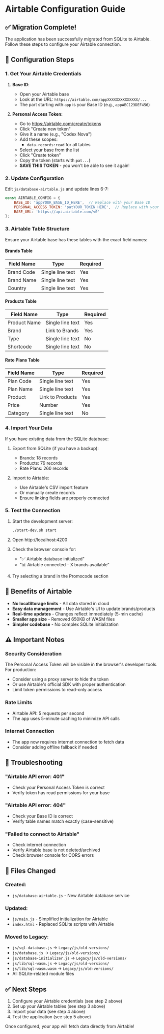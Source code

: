 # Airtable Configuration Guide

## ✅ Migration Complete!
The application has been successfully migrated from SQLite to Airtable. Follow these steps to configure your Airtable connection.

## 🔧 Configuration Steps

### 1. Get Your Airtable Credentials

1. **Base ID**:
   - Open your Airtable base
   - Look at the URL: `https://airtable.com/appXXXXXXXXXXXXXX/...`
   - The part starting with `app` is your Base ID (e.g., `appABC123DEF456`)

2. **Personal Access Token**:
   - Go to https://airtable.com/create/tokens
   - Click "Create new token"
   - Give it a name (e.g., "Codex Nova")
   - Add these scopes:
     - `data.records:read` for all tables
   - Select your base from the list
   - Click "Create token"
   - Copy the token (starts with `pat...`)
   - **SAVE THIS TOKEN** - you won't be able to see it again!

### 2. Update Configuration

Edit `js/database-airtable.js` and update lines 6-7:

```javascript
const AIRTABLE_CONFIG = {
    BASE_ID: 'appYOUR_BASE_ID_HERE',  // Replace with your Base ID
    PERSONAL_ACCESS_TOKEN: 'patYOUR_TOKEN_HERE',  // Replace with your token
    BASE_URL: 'https://api.airtable.com/v0'
};
```

### 3. Airtable Table Structure

Ensure your Airtable base has these tables with the exact field names:

#### **Brands** Table
| Field Name | Type | Required |
|------------|------|----------|
| Brand Code | Single line text | Yes |
| Brand Name | Single line text | Yes |
| Country | Single line text | Yes |

#### **Products** Table
| Field Name | Type | Required |
|------------|------|----------|
| Product Name | Single line text | Yes |
| Brand | Link to Brands | Yes |
| Type | Single line text | No |
| Shortcode | Single line text | No |

#### **Rate Plans** Table
| Field Name | Type | Required |
|------------|------|----------|
| Plan Code | Single line text | Yes |
| Plan Name | Single line text | Yes |
| Product | Link to Products | Yes |
| Price | Number | Yes |
| Category | Single line text | No |

### 4. Import Your Data

If you have existing data from the SQLite database:

1. Export from SQLite (if you have a backup):
   - Brands: 18 records
   - Products: 79 records
   - Rate Plans: 260 records

2. Import to Airtable:
   - Use Airtable's CSV import feature
   - Or manually create records
   - Ensure linking fields are properly connected

### 5. Test the Connection

1. Start the development server:
   ```bash
   ./start-dev.sh start
   ```

2. Open http://localhost:4200

3. Check the browser console for:
   - "✅ Airtable database initialized"
   - "📊 Airtable connected - X brands available"

4. Try selecting a brand in the Promocode section

## 🎯 Benefits of Airtable

- **No localStorage limits** - All data stored in cloud
- **Easy data management** - Use Airtable's UI to update brands/products
- **Real-time updates** - Changes reflect immediately (5-min cache)
- **Smaller app size** - Removed 650KB of WASM files
- **Simpler codebase** - No complex SQLite initialization

## ⚠️ Important Notes

### Security Consideration
The Personal Access Token will be visible in the browser's developer tools. For production:
- Consider using a proxy server to hide the token
- Or use Airtable's official SDK with proper authentication
- Limit token permissions to read-only access

### Rate Limits
- Airtable API: 5 requests per second
- The app uses 5-minute caching to minimize API calls

### Internet Connection
- The app now requires internet connection to fetch data
- Consider adding offline fallback if needed

## 🚨 Troubleshooting

### "Airtable API error: 401"
- Check your Personal Access Token is correct
- Verify token has read permissions for your base

### "Airtable API error: 404"
- Check your Base ID is correct
- Verify table names match exactly (case-sensitive)

### "Failed to connect to Airtable"
- Check internet connection
- Verify Airtable base is not deleted/archived
- Check browser console for CORS errors

## 📝 Files Changed

### Created:
- `js/database-airtable.js` - New Airtable database service

### Updated:
- `js/main.js` - Simplified initialization for Airtable
- `index.html` - Replaced SQLite scripts with Airtable

### Moved to Legacy:
- `js/sql-database.js` → `Legacy/js/old-versions/`
- `js/database.js` → `Legacy/js/old-versions/`
- `js/database-initializer.js` → `Legacy/js/old-versions/`
- `js/lib/sql-wasm.js` → `Legacy/js/old-versions/`
- `js/lib/sql-wasm.wasm` → `Legacy/js/old-versions/`
- All SQLite-related module files

## ✅ Next Steps

1. Configure your Airtable credentials (see step 2 above)
2. Set up your Airtable tables (see step 3 above)
3. Import your data (see step 4 above)
4. Test the application (see step 5 above)

Once configured, your app will fetch data directly from Airtable!